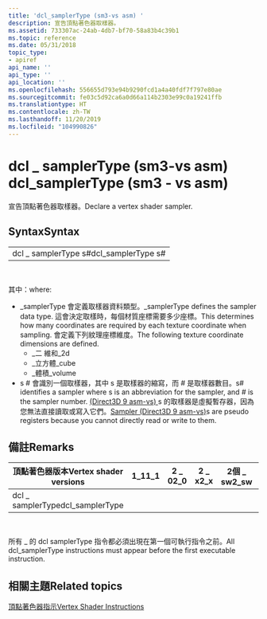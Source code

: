 ```yaml
---
title: 'dcl_samplerType (sm3-vs asm) '
description: 宣告頂點著色器取樣器。
ms.assetid: 733307ac-24ab-4db7-bf70-58a83b4c39b1
ms.topic: reference
ms.date: 05/31/2018
topic_type:
- apiref
api_name: ''
api_type: ''
api_location: ''
ms.openlocfilehash: 556655d793e94b9290fcd1a4a40fdf7f797e80ae
ms.sourcegitcommit: fe03c5d92ca6a0d66a114b2303e99c0a19241ffb
ms.translationtype: HT
ms.contentlocale: zh-TW
ms.lasthandoff: 11/20/2019
ms.locfileid: "104990826"
---
```

# <a name="dcl_samplertype-sm3---vs-asm"></a><span data-ttu-id="bce98-103">dcl \_ samplerType (sm3-vs asm) </span><span class="sxs-lookup"><span data-stu-id="bce98-103">dcl\_samplerType (sm3 - vs asm)</span></span>

<span data-ttu-id="bce98-104">宣告頂點著色器取樣器。</span><span class="sxs-lookup"><span data-stu-id="bce98-104">Declare a vertex shader sampler.</span></span>

## <a name="syntax"></a><span data-ttu-id="bce98-105">Syntax</span><span class="sxs-lookup"><span data-stu-id="bce98-105">Syntax</span></span>



|                      |
|----------------------|
| <span data-ttu-id="bce98-106">dcl \_ samplerType s\#</span><span class="sxs-lookup"><span data-stu-id="bce98-106">dcl\_samplerType s\#</span></span> |



 

<span data-ttu-id="bce98-107">其中：</span><span class="sxs-lookup"><span data-stu-id="bce98-107">where:</span></span>

-   <span data-ttu-id="bce98-108">\_samplerType 會定義取樣器資料類型。</span><span class="sxs-lookup"><span data-stu-id="bce98-108">\_samplerType defines the sampler data type.</span></span> <span data-ttu-id="bce98-109">這會決定取樣時，每個材質座標需要多少座標。</span><span class="sxs-lookup"><span data-stu-id="bce98-109">This determines how many coordinates are required by each texture coordinate when sampling.</span></span> <span data-ttu-id="bce98-110">會定義下列紋理座標維度。</span><span class="sxs-lookup"><span data-stu-id="bce98-110">The following texture coordinate dimensions are defined.</span></span>
    -   <span data-ttu-id="bce98-111">\_二 維和</span><span class="sxs-lookup"><span data-stu-id="bce98-111">\_2d</span></span>
    -   <span data-ttu-id="bce98-112">\_立方體</span><span class="sxs-lookup"><span data-stu-id="bce98-112">\_cube</span></span>
    -   <span data-ttu-id="bce98-113">\_體積</span><span class="sxs-lookup"><span data-stu-id="bce98-113">\_volume</span></span>
-   <span data-ttu-id="bce98-114">s \# 會識別一個取樣器，其中 s 是取樣器的縮寫，而 \# 是取樣器數目。</span><span class="sxs-lookup"><span data-stu-id="bce98-114">s\# identifies a sampler where s is an abbreviation for the sampler, and \# is the sampler number.</span></span> <span data-ttu-id="bce98-115">[ (Direct3D 9 asm-vs) ](dx9-graphics-reference-asm-vs-registers-sampler.md)s 的取樣器是虛擬暫存器，因為您無法直接讀取或寫入它們。</span><span class="sxs-lookup"><span data-stu-id="bce98-115">[Sampler (Direct3D 9 asm-vs)](dx9-graphics-reference-asm-vs-registers-sampler.md)s are pseudo registers because you cannot directly read or write to them.</span></span>

## <a name="remarks"></a><span data-ttu-id="bce98-116">備註</span><span class="sxs-lookup"><span data-stu-id="bce98-116">Remarks</span></span>



| <span data-ttu-id="bce98-117">頂點著色器版本</span><span class="sxs-lookup"><span data-stu-id="bce98-117">Vertex shader versions</span></span> | <span data-ttu-id="bce98-118">1\_1</span><span class="sxs-lookup"><span data-stu-id="bce98-118">1\_1</span></span> | <span data-ttu-id="bce98-119">2 \_ 0</span><span class="sxs-lookup"><span data-stu-id="bce98-119">2\_0</span></span> | <span data-ttu-id="bce98-120">2 \_ x</span><span class="sxs-lookup"><span data-stu-id="bce98-120">2\_x</span></span> | <span data-ttu-id="bce98-121">2個 \_ sw</span><span class="sxs-lookup"><span data-stu-id="bce98-121">2\_sw</span></span> | <span data-ttu-id="bce98-122">3 \_ 0</span><span class="sxs-lookup"><span data-stu-id="bce98-122">3\_0</span></span> | <span data-ttu-id="bce98-123">3個 \_ sw</span><span class="sxs-lookup"><span data-stu-id="bce98-123">3\_sw</span></span> |
|------------------------|------|------|------|-------|------|-------|
| <span data-ttu-id="bce98-124">dcl \_ samplerType</span><span class="sxs-lookup"><span data-stu-id="bce98-124">dcl\_samplerType</span></span>       |      |      |      |       | <span data-ttu-id="bce98-125">x</span><span class="sxs-lookup"><span data-stu-id="bce98-125">x</span></span>    | <span data-ttu-id="bce98-126">x</span><span class="sxs-lookup"><span data-stu-id="bce98-126">x</span></span>     |



 

<span data-ttu-id="bce98-127">所有 \_ 的 dcl samplerType 指令都必須出現在第一個可執行指令之前。</span><span class="sxs-lookup"><span data-stu-id="bce98-127">All dcl\_samplerType instructions must appear before the first executable instruction.</span></span>

## <a name="related-topics"></a><span data-ttu-id="bce98-128">相關主題</span><span class="sxs-lookup"><span data-stu-id="bce98-128">Related topics</span></span>

<dl> <dt>

[<span data-ttu-id="bce98-129">頂點著色器指示</span><span class="sxs-lookup"><span data-stu-id="bce98-129">Vertex Shader Instructions</span></span>](dx9-graphics-reference-asm-vs-instructions.md)
</dt> </dl>

 

 




